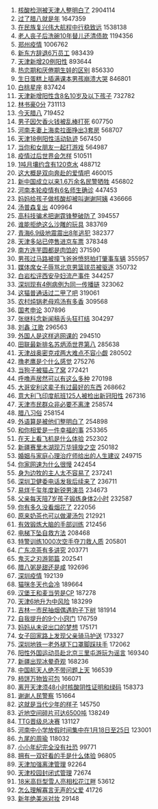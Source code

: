 1. [核酸检测被天津人整明白了](https://s.weibo.com//weibo?q=%23%E6%A0%B8%E9%85%B8%E6%A3%80%E6%B5%8B%E8%A2%AB%E5%A4%A9%E6%B4%A5%E4%BA%BA%E6%95%B4%E6%98%8E%E7%99%BD%E4%BA%86%23&Refer=top) 2904114
2. [过了腊八就是年](https://s.weibo.com//weibo?q=%E8%BF%87%E4%BA%86%E8%85%8A%E5%85%AB%E5%B0%B1%E6%98%AF%E5%B9%B4&Refer=top) 1647359
3. [在民族复兴伟大航程中行稳致远](https://s.weibo.com//weibo?q=%23%E5%9C%A8%E6%B0%91%E6%97%8F%E5%A4%8D%E5%85%B4%E4%BC%9F%E5%A4%A7%E8%88%AA%E7%A8%8B%E4%B8%AD%E8%A1%8C%E7%A8%B3%E8%87%B4%E8%BF%9C%23&Refer=top) 1538138
4. [老人丧子后洗碗10年替儿还清债款](https://s.weibo.com//weibo?q=%23%E8%80%81%E4%BA%BA%E4%B8%A7%E5%AD%90%E5%90%8E%E6%B4%97%E7%A2%9710%E5%B9%B4%E6%9B%BF%E5%84%BF%E8%BF%98%E6%B8%85%E5%80%BA%E6%AC%BE%23&Refer=top) 1194356
5. [郑州疫情](https://s.weibo.com//weibo?q=%23%E9%83%91%E5%B7%9E%E7%96%AB%E6%83%85%23&Refer=top) 1006762
6. [新东方辞退6万员工](https://s.weibo.com//weibo?q=%23%E6%96%B0%E4%B8%9C%E6%96%B9%E8%BE%9E%E9%80%806%E4%B8%87%E5%91%98%E5%B7%A5%23&Refer=top) 983439
7. [天津新增20例阳性](https://s.weibo.com//weibo?q=%23%E5%A4%A9%E6%B4%A5%E6%96%B0%E5%A2%9E20%E4%BE%8B%E9%98%B3%E6%80%A7%23&Refer=top) 893644
8. [热恋期和厌倦期生娃的区别](https://s.weibo.com//weibo?q=%23%E7%83%AD%E6%81%8B%E6%9C%9F%E5%92%8C%E5%8E%8C%E5%80%A6%E6%9C%9F%E7%94%9F%E5%A8%83%E7%9A%84%E5%8C%BA%E5%88%AB%23&Refer=top) 856330
9. [生日蛋糕上插满课本男孩崩溃大哭](https://s.weibo.com//weibo?q=%23%E7%94%9F%E6%97%A5%E8%9B%8B%E7%B3%95%E4%B8%8A%E6%8F%92%E6%BB%A1%E8%AF%BE%E6%9C%AC%E7%94%B7%E5%AD%A9%E5%B4%A9%E6%BA%83%E5%A4%A7%E5%93%AD%23&Refer=top) 846801
10. [白桃星座](https://s.weibo.com//weibo?q=%23%E7%99%BD%E6%A1%83%E6%98%9F%E5%BA%A7%23&Refer=top) 837424
11. [天津新增阳性含8名10岁及以下孩子](https://s.weibo.com//weibo?q=%23%E5%A4%A9%E6%B4%A5%E6%96%B0%E5%A2%9E%E9%98%B3%E6%80%A7%E5%90%AB8%E5%90%8D10%E5%B2%81%E5%8F%8A%E4%BB%A5%E4%B8%8B%E5%AD%A9%E5%AD%90%23&Refer=top) 732782
12. [林书豪0分](https://s.weibo.com//weibo?q=%23%E6%9E%97%E4%B9%A6%E8%B1%AA0%E5%88%86%23&Refer=top) 731113
13. [今天腊八](https://s.weibo.com//weibo?q=%23%E4%BB%8A%E5%A4%A9%E8%85%8A%E5%85%AB%23&Refer=top) 719452
14. [男子因欠香火钱被乱棒打死](https://s.weibo.com//weibo?q=%23%E7%94%B7%E5%AD%90%E5%9B%A0%E6%AC%A0%E9%A6%99%E7%81%AB%E9%92%B1%E8%A2%AB%E4%B9%B1%E6%A3%92%E6%89%93%E6%AD%BB%23&Refer=top) 607750
15. [河南夫妻上海卖拉面挣出3套房](https://s.weibo.com//weibo?q=%23%E6%B2%B3%E5%8D%97%E5%A4%AB%E5%A6%BB%E4%B8%8A%E6%B5%B7%E5%8D%96%E6%8B%89%E9%9D%A2%E6%8C%A3%E5%87%BA3%E5%A5%97%E6%88%BF%23&Refer=top) 568707
16. [天津18例阳性活动轨迹](https://s.weibo.com//weibo?q=%23%E5%A4%A9%E6%B4%A518%E4%BE%8B%E9%98%B3%E6%80%A7%E6%B4%BB%E5%8A%A8%E8%BD%A8%E8%BF%B9%23&Refer=top) 567450
17. [当你和女朋友一起打游戏](https://s.weibo.com//weibo?q=%E5%BD%93%E4%BD%A0%E5%92%8C%E5%A5%B3%E6%9C%8B%E5%8F%8B%E4%B8%80%E8%B5%B7%E6%89%93%E6%B8%B8%E6%88%8F&Refer=top) 564987
18. [疫情过后世界会怎样](https://s.weibo.com//weibo?q=%E7%96%AB%E6%83%85%E8%BF%87%E5%90%8E%E4%B8%96%E7%95%8C%E4%BC%9A%E6%80%8E%E6%A0%B7&Refer=top) 510511
19. [1吨月壤约含有120克水](https://s.weibo.com//weibo?q=%231%E5%90%A8%E6%9C%88%E5%A3%A4%E7%BA%A6%E5%90%AB%E6%9C%89120%E5%85%8B%E6%B0%B4%23&Refer=top) 488712
20. [这大概是双向奔赴的爱情吧](https://s.weibo.com//weibo?q=%23%E8%BF%99%E5%A4%A7%E6%A6%82%E6%98%AF%E5%8F%8C%E5%90%91%E5%A5%94%E8%B5%B4%E7%9A%84%E7%88%B1%E6%83%85%E5%90%A7%23&Refer=top) 460015
21. [新中国成立以来1.6万余名民警牺牲](https://s.weibo.com//weibo?q=%23%E6%96%B0%E4%B8%AD%E5%9B%BD%E6%88%90%E7%AB%8B%E4%BB%A5%E6%9D%A51.6%E4%B8%87%E4%BD%99%E5%90%8D%E6%B0%91%E8%AD%A6%E7%89%BA%E7%89%B2%23&Refer=top) 456802
22. [河南本轮疫情有6名师生确诊](https://s.weibo.com//weibo?q=%23%E6%B2%B3%E5%8D%97%E6%9C%AC%E8%BD%AE%E7%96%AB%E6%83%85%E6%9C%896%E5%90%8D%E5%B8%88%E7%94%9F%E7%A1%AE%E8%AF%8A%23&Refer=top) 447453
23. [妈妈给孩子做核酸却被叫谢谢阿姨](https://s.weibo.com//weibo?q=%23%E5%A6%88%E5%A6%88%E7%BB%99%E5%AD%A9%E5%AD%90%E5%81%9A%E6%A0%B8%E9%85%B8%E5%8D%B4%E8%A2%AB%E5%8F%AB%E8%B0%A2%E8%B0%A2%E9%98%BF%E5%A7%A8%23&Refer=top) 436666
24. [汤普森复出](https://s.weibo.com//weibo?q=%23%E6%B1%A4%E6%99%AE%E6%A3%AE%E5%A4%8D%E5%87%BA%23&Refer=top) 409964
25. [高科技骗术把谢霆锋整破防了](https://s.weibo.com//weibo?q=%23%E9%AB%98%E7%A7%91%E6%8A%80%E9%AA%97%E6%9C%AF%E6%8A%8A%E8%B0%A2%E9%9C%86%E9%94%8B%E6%95%B4%E7%A0%B4%E9%98%B2%E4%BA%86%23&Refer=top) 394557
26. [谁能拒绝这么沙雕的玩具](https://s.weibo.com//weibo?q=%23%E8%B0%81%E8%83%BD%E6%8B%92%E7%BB%9D%E8%BF%99%E4%B9%88%E6%B2%99%E9%9B%95%E7%9A%84%E7%8E%A9%E5%85%B7%23&Refer=top) 383769
27. [青海6.9级地震震出8年逃犯](https://s.weibo.com//weibo?q=%23%E9%9D%92%E6%B5%B76.9%E7%BA%A7%E5%9C%B0%E9%9C%87%E9%9C%87%E5%87%BA8%E5%B9%B4%E9%80%83%E7%8A%AF%23&Refer=top) 382377
28. [天津多站已停售进京车票](https://s.weibo.com//weibo?q=%23%E5%A4%A9%E6%B4%A5%E5%A4%9A%E7%AB%99%E5%B7%B2%E5%81%9C%E5%94%AE%E8%BF%9B%E4%BA%AC%E8%BD%A6%E7%A5%A8%23&Refer=top) 378348
29. [南方连芋圆都是肉馅的](https://s.weibo.com//weibo?q=%23%E5%8D%97%E6%96%B9%E8%BF%9E%E8%8A%8B%E5%9C%86%E9%83%BD%E6%98%AF%E8%82%89%E9%A6%85%E7%9A%84%23&Refer=top) 371590
30. [男孩过马路被撞飞爸爸愤怒拍打肇事车辆](https://s.weibo.com//weibo?q=%23%E7%94%B7%E5%AD%A9%E8%BF%87%E9%A9%AC%E8%B7%AF%E8%A2%AB%E6%92%9E%E9%A3%9E%E7%88%B8%E7%88%B8%E6%84%A4%E6%80%92%E6%8B%8D%E6%89%93%E8%82%87%E4%BA%8B%E8%BD%A6%E8%BE%86%23&Refer=top) 355957
31. [媒体席女子辱骂北京男篮球员被驱逐](https://s.weibo.com//weibo?q=%23%E5%AA%92%E4%BD%93%E5%B8%AD%E5%A5%B3%E5%AD%90%E8%BE%B1%E9%AA%82%E5%8C%97%E4%BA%AC%E7%94%B7%E7%AF%AE%E7%90%83%E5%91%98%E8%A2%AB%E9%A9%B1%E9%80%90%23&Refer=top) 350732
32. [白岩松评西安孕妇流产事件](https://s.weibo.com//weibo?q=%23%E7%99%BD%E5%B2%A9%E6%9D%BE%E8%AF%84%E8%A5%BF%E5%AE%89%E5%AD%95%E5%A6%87%E6%B5%81%E4%BA%A7%E4%BA%8B%E4%BB%B6%23&Refer=top) 344257
33. [深圳现有4例病例为同一传播链](https://s.weibo.com//weibo?q=%23%E6%B7%B1%E5%9C%B3%E7%8E%B0%E6%9C%894%E4%BE%8B%E7%97%85%E4%BE%8B%E4%B8%BA%E5%90%8C%E4%B8%80%E4%BC%A0%E6%92%AD%E9%93%BE%23&Refer=top) 323062
34. [这猫普通话过二甲了吧](https://s.weibo.com//weibo?q=%E8%BF%99%E7%8C%AB%E6%99%AE%E9%80%9A%E8%AF%9D%E8%BF%87%E4%BA%8C%E7%94%B2%E4%BA%86%E5%90%A7&Refer=top) 319061
35. [农村炖锅老母鸡汤有多香](https://s.weibo.com//weibo?q=%E5%86%9C%E6%9D%91%E7%82%96%E9%94%85%E8%80%81%E6%AF%8D%E9%B8%A1%E6%B1%A4%E6%9C%89%E5%A4%9A%E9%A6%99&Refer=top) 309568
36. [国考申论](https://s.weibo.com//weibo?q=%E5%9B%BD%E8%80%83%E7%94%B3%E8%AE%BA&Refer=top) 307896
37. [张继科念新闻稿舌头狂打结](https://s.weibo.com//weibo?q=%23%E5%BC%A0%E7%BB%A7%E7%A7%91%E5%BF%B5%E6%96%B0%E9%97%BB%E7%A8%BF%E8%88%8C%E5%A4%B4%E7%8B%82%E6%89%93%E7%BB%93%23&Refer=top) 304297
38. [刘鑫 江歌](https://s.weibo.com//weibo?q=%E5%88%98%E9%91%AB%20%E6%B1%9F%E6%AD%8C&Refer=top) 296563
39. [外国人是这样逃网课的](https://s.weibo.com//weibo?q=%23%E5%A4%96%E5%9B%BD%E4%BA%BA%E6%98%AF%E8%BF%99%E6%A0%B7%E9%80%83%E7%BD%91%E8%AF%BE%E7%9A%84%23&Refer=top) 294510
40. [田联最新排名苏炳添世界第八](https://s.weibo.com//weibo?q=%23%E7%94%B0%E8%81%94%E6%9C%80%E6%96%B0%E6%8E%92%E5%90%8D%E8%8B%8F%E7%82%B3%E6%B7%BB%E4%B8%96%E7%95%8C%E7%AC%AC%E5%85%AB%23&Refer=top) 285638
41. [天津战奥密克戎两大难点不容小觑](https://s.weibo.com//weibo?q=%23%E5%A4%A9%E6%B4%A5%E6%88%98%E5%A5%A5%E5%AF%86%E5%85%8B%E6%88%8E%E4%B8%A4%E5%A4%A7%E9%9A%BE%E7%82%B9%E4%B8%8D%E5%AE%B9%E5%B0%8F%E8%A7%91%23&Refer=top) 280502
42. [撸老鹰是个什么感觉](https://s.weibo.com//weibo?q=%E6%92%B8%E8%80%81%E9%B9%B0%E6%98%AF%E4%B8%AA%E4%BB%80%E4%B9%88%E6%84%9F%E8%A7%89&Refer=top) 275276
43. [当狗子被猫占了窝](https://s.weibo.com//weibo?q=%23%E5%BD%93%E7%8B%97%E5%AD%90%E8%A2%AB%E7%8C%AB%E5%8D%A0%E4%BA%86%E7%AA%9D%23&Refer=top) 272421
44. [呼噜声居然可以有这么多种](https://s.weibo.com//weibo?q=%23%E5%91%BC%E5%99%9C%E5%A3%B0%E5%B1%85%E7%84%B6%E5%8F%AF%E4%BB%A5%E6%9C%89%E8%BF%99%E4%B9%88%E5%A4%9A%E7%A7%8D%23&Refer=top) 270198
45. [大哥安利这辈子有过最好的东西](https://s.weibo.com//weibo?q=%E5%A4%A7%E5%93%A5%E5%AE%89%E5%88%A9%E8%BF%99%E8%BE%88%E5%AD%90%E6%9C%89%E8%BF%87%E6%9C%80%E5%A5%BD%E7%9A%84%E4%B8%9C%E8%A5%BF&Refer=top) 268662
46. [意大利飞印度航班125人被检出新冠阳性](https://s.weibo.com//weibo?q=%23%E6%84%8F%E5%A4%A7%E5%88%A9%E9%A3%9E%E5%8D%B0%E5%BA%A6%E8%88%AA%E7%8F%AD125%E4%BA%BA%E8%A2%AB%E6%A3%80%E5%87%BA%E6%96%B0%E5%86%A0%E9%98%B3%E6%80%A7%23&Refer=top) 267316
47. [天津市民群众非必要不离津](https://s.weibo.com//weibo?q=%E5%A4%A9%E6%B4%A5%E5%B8%82%E6%B0%91%E7%BE%A4%E4%BC%97%E9%9D%9E%E5%BF%85%E8%A6%81%E4%B8%8D%E7%A6%BB%E6%B4%A5&Refer=top) 258574
48. [腊八习俗](https://s.weibo.com//weibo?q=%E8%85%8A%E5%85%AB%E4%B9%A0%E4%BF%97&Refer=top) 258154
49. [外语算是被他们整明白了](https://s.weibo.com//weibo?q=%23%E5%A4%96%E8%AF%AD%E7%AE%97%E6%98%AF%E8%A2%AB%E4%BB%96%E4%BB%AC%E6%95%B4%E6%98%8E%E7%99%BD%E4%BA%86%23&Refer=top) 254898
50. [和你相爱是一件幸福的事](https://s.weibo.com//weibo?q=%23%E5%92%8C%E4%BD%A0%E7%9B%B8%E7%88%B1%E6%98%AF%E4%B8%80%E4%BB%B6%E5%B9%B8%E7%A6%8F%E7%9A%84%E4%BA%8B%23&Refer=top) 253365
51. [在天上看飞机是什么体验](https://s.weibo.com//weibo?q=%23%E5%9C%A8%E5%A4%A9%E4%B8%8A%E7%9C%8B%E9%A3%9E%E6%9C%BA%E6%98%AF%E4%BB%80%E4%B9%88%E4%BD%93%E9%AA%8C%23&Refer=top) 252302
52. [新疆赛里木湖现万华镜旋之空](https://s.weibo.com//weibo?q=%23%E6%96%B0%E7%96%86%E8%B5%9B%E9%87%8C%E6%9C%A8%E6%B9%96%E7%8E%B0%E4%B8%87%E5%8D%8E%E9%95%9C%E6%97%8B%E4%B9%8B%E7%A9%BA%23&Refer=top) 250182
53. [婚姻与家庭心理治疗师给出的人生建议](https://s.weibo.com//weibo?q=%E5%A9%9A%E5%A7%BB%E4%B8%8E%E5%AE%B6%E5%BA%AD%E5%BF%83%E7%90%86%E6%B2%BB%E7%96%97%E5%B8%88%E7%BB%99%E5%87%BA%E7%9A%84%E4%BA%BA%E7%94%9F%E5%BB%BA%E8%AE%AE&Refer=top) 249715
54. [你家网速为什么很慢](https://s.weibo.com//weibo?q=%E4%BD%A0%E5%AE%B6%E7%BD%91%E9%80%9F%E4%B8%BA%E4%BB%80%E4%B9%88%E5%BE%88%E6%85%A2&Refer=top) 242454
55. [身为边牧的主人太不容易了](https://s.weibo.com//weibo?q=%23%E8%BA%AB%E4%B8%BA%E8%BE%B9%E7%89%A7%E7%9A%84%E4%B8%BB%E4%BA%BA%E5%A4%AA%E4%B8%8D%E5%AE%B9%E6%98%93%E4%BA%86%23&Refer=top) 237241
56. [深圳卫健委电话发我后续来了](https://s.weibo.com//weibo?q=%23%E6%B7%B1%E5%9C%B3%E5%8D%AB%E5%81%A5%E5%A7%94%E7%94%B5%E8%AF%9D%E5%8F%91%E6%88%91%E5%90%8E%E7%BB%AD%E6%9D%A5%E4%BA%86%23&Refer=top) 236711
57. [易烊千玺年度新锐男演员](https://s.weibo.com//weibo?q=%23%E6%98%93%E7%83%8A%E5%8D%83%E7%8E%BA%E5%B9%B4%E5%BA%A6%E6%96%B0%E9%94%90%E7%94%B7%E6%BC%94%E5%91%98%23&Refer=top) 234673
58. [父亲每天陪7岁孩子锻炼身体2小时](https://s.weibo.com//weibo?q=%23%E7%88%B6%E4%BA%B2%E6%AF%8F%E5%A4%A9%E9%99%AA7%E5%B2%81%E5%AD%A9%E5%AD%90%E9%94%BB%E7%82%BC%E8%BA%AB%E4%BD%932%E5%B0%8F%E6%97%B6%23&Refer=top) 232587
59. [你有多久没看烟花了](https://s.weibo.com//weibo?q=%23%E4%BD%A0%E6%9C%89%E5%A4%9A%E4%B9%85%E6%B2%A1%E7%9C%8B%E7%83%9F%E8%8A%B1%E4%BA%86%23&Refer=top) 222056
60. [原来奶茶也可以做灌汤包](https://s.weibo.com//weibo?q=%23%E5%8E%9F%E6%9D%A5%E5%A5%B6%E8%8C%B6%E4%B9%9F%E5%8F%AF%E4%BB%A5%E5%81%9A%E7%81%8C%E6%B1%A4%E5%8C%85%23&Refer=top) 212921
61. [有效锻炼大脑的手部训练](https://s.weibo.com//weibo?q=%23%E6%9C%89%E6%95%88%E9%94%BB%E7%82%BC%E5%A4%A7%E8%84%91%E7%9A%84%E6%89%8B%E9%83%A8%E8%AE%AD%E7%BB%83%23&Refer=top) 212456
62. [电梯下坠自救方法](https://s.weibo.com//weibo?q=%23%E7%94%B5%E6%A2%AF%E4%B8%8B%E5%9D%A0%E8%87%AA%E6%95%91%E6%96%B9%E6%B3%95%23&Refer=top) 208468
63. [特警训练1000次空手夺刀救人质](https://s.weibo.com//weibo?q=%23%E7%89%B9%E8%AD%A6%E8%AE%AD%E7%BB%831000%E6%AC%A1%E7%A9%BA%E6%89%8B%E5%A4%BA%E5%88%80%E6%95%91%E4%BA%BA%E8%B4%A8%23&Refer=top) 205801
64. [广东凉茶有多讲究](https://s.weibo.com//weibo?q=%E5%B9%BF%E4%B8%9C%E5%87%89%E8%8C%B6%E6%9C%89%E5%A4%9A%E8%AE%B2%E7%A9%B6&Refer=top) 203771
65. [鬼灭之刃游郭篇](https://s.weibo.com//weibo?q=%23%E9%AC%BC%E7%81%AD%E4%B9%8B%E5%88%83%E6%B8%B8%E9%83%AD%E7%AF%87%23&Refer=top) 202541
66. [腊八粥是甜还是咸](https://s.weibo.com//weibo?q=%E8%85%8A%E5%85%AB%E7%B2%A5%E6%98%AF%E7%94%9C%E8%BF%98%E6%98%AF%E5%92%B8&Refer=top) 192696
67. [深圳疫情](https://s.weibo.com//weibo?q=%23%E6%B7%B1%E5%9C%B3%E7%96%AB%E6%83%85%23&Refer=top) 192139
68. [猫咪冬天也会冷](https://s.weibo.com//weibo?q=%23%E7%8C%AB%E5%92%AA%E5%86%AC%E5%A4%A9%E4%B9%9F%E4%BC%9A%E5%86%B7%23&Refer=top) 189664
69. [汉堡王和麦当劳是CP](https://s.weibo.com//weibo?q=%23%E6%B1%89%E5%A0%A1%E7%8E%8B%E5%92%8C%E9%BA%A6%E5%BD%93%E5%8A%B3%E6%98%AFCP%23&Refer=top) 187278
70. [天津6地升为中风险](https://s.weibo.com//weibo?q=%23%E5%A4%A9%E6%B4%A56%E5%9C%B0%E5%8D%87%E4%B8%BA%E4%B8%AD%E9%A3%8E%E9%99%A9%23&Refer=top) 183299
71. [吉林一市民抽烟偶遇豹子下树](https://s.weibo.com//weibo?q=%23%E5%90%89%E6%9E%97%E4%B8%80%E5%B8%82%E6%B0%91%E6%8A%BD%E7%83%9F%E5%81%B6%E9%81%87%E8%B1%B9%E5%AD%90%E4%B8%8B%E6%A0%91%23&Refer=top) 181914
72. [自我提升的9个小窍门](https://s.weibo.com//weibo?q=%23%E8%87%AA%E6%88%91%E6%8F%90%E5%8D%87%E7%9A%849%E4%B8%AA%E5%B0%8F%E7%AA%8D%E9%97%A8%23&Refer=top) 176759
73. [妈妈从未说出口的梦想](https://s.weibo.com//weibo?q=%23%E5%A6%88%E5%A6%88%E4%BB%8E%E6%9C%AA%E8%AF%B4%E5%87%BA%E5%8F%A3%E7%9A%84%E6%A2%A6%E6%83%B3%23&Refer=top) 175171
74. [女子回家路上发现父亲骑马护送](https://s.weibo.com//weibo?q=%23%E5%A5%B3%E5%AD%90%E5%9B%9E%E5%AE%B6%E8%B7%AF%E4%B8%8A%E5%8F%91%E7%8E%B0%E7%88%B6%E4%BA%B2%E9%AA%91%E9%A9%AC%E6%8A%A4%E9%80%81%23&Refer=top) 173327
75. [深圳地铁一老外褪下口罩脚踩扶手](https://s.weibo.com//weibo?q=%23%E6%B7%B1%E5%9C%B3%E5%9C%B0%E9%93%81%E4%B8%80%E8%80%81%E5%A4%96%E8%A4%AA%E4%B8%8B%E5%8F%A3%E7%BD%A9%E8%84%9A%E8%B8%A9%E6%89%B6%E6%89%8B%23&Refer=top) 172062
76. [阳性外国运动员赴北京三里屯游玩为谣言](https://s.weibo.com//weibo?q=%23%E9%98%B3%E6%80%A7%E5%A4%96%E5%9B%BD%E8%BF%90%E5%8A%A8%E5%91%98%E8%B5%B4%E5%8C%97%E4%BA%AC%E4%B8%89%E9%87%8C%E5%B1%AF%E6%B8%B8%E7%8E%A9%E4%B8%BA%E8%B0%A3%E8%A8%80%23&Refer=top) 169340
77. [新疆出现冰晕奇观](https://s.weibo.com//weibo?q=%23%E6%96%B0%E7%96%86%E5%87%BA%E7%8E%B0%E5%86%B0%E6%99%95%E5%A5%87%E8%A7%82%23&Refer=top) 168236
78. [中国航天人绝不带问题上天](https://s.weibo.com//weibo?q=%23%E4%B8%AD%E5%9B%BD%E8%88%AA%E5%A4%A9%E4%BA%BA%E7%BB%9D%E4%B8%8D%E5%B8%A6%E9%97%AE%E9%A2%98%E4%B8%8A%E5%A4%A9%23&Refer=top) 166539
79. [柿饼万物皆可包](https://s.weibo.com//weibo?q=%E6%9F%BF%E9%A5%BC%E4%B8%87%E7%89%A9%E7%9A%86%E5%8F%AF%E5%8C%85&Refer=top) 166071
80. [离开天津须48小时核酸阴性证明和绿码](https://s.weibo.com//weibo?q=%23%E7%A6%BB%E5%BC%80%E5%A4%A9%E6%B4%A5%E9%A1%BB48%E5%B0%8F%E6%97%B6%E6%A0%B8%E9%85%B8%E9%98%B4%E6%80%A7%E8%AF%81%E6%98%8E%E5%92%8C%E7%BB%BF%E7%A0%81%23&Refer=top) 158373
81. [谢谢人民警察](https://s.weibo.com//weibo?q=%E8%B0%A2%E8%B0%A2%E4%BA%BA%E6%B0%91%E8%AD%A6%E5%AF%9F&Refer=top) 151664
82. [这就是当代少年的样子](https://s.weibo.com//weibo?q=%23%E8%BF%99%E5%B0%B1%E6%98%AF%E5%BD%93%E4%BB%A3%E5%B0%91%E5%B9%B4%E7%9A%84%E6%A0%B7%E5%AD%90%23&Refer=top) 145750
83. [近地空间碎片可达6500吨](https://s.weibo.com//weibo?q=%23%E8%BF%91%E5%9C%B0%E7%A9%BA%E9%97%B4%E7%A2%8E%E7%89%87%E5%8F%AF%E8%BE%BE6500%E5%90%A8%23&Refer=top) 138249
84. [TTG晋级总决赛](https://s.weibo.com//weibo?q=%23TTG%E6%99%8B%E7%BA%A7%E6%80%BB%E5%86%B3%E8%B5%9B%23&Refer=top) 131127
85. [河南中小学放假时间集中在1月18日至25日](https://s.weibo.com//weibo?q=%23%E6%B2%B3%E5%8D%97%E4%B8%AD%E5%B0%8F%E5%AD%A6%E6%94%BE%E5%81%87%E6%97%B6%E9%97%B4%E9%9B%86%E4%B8%AD%E5%9C%A81%E6%9C%8818%E6%97%A5%E8%87%B325%E6%97%A5%23&Refer=top) 123001
86. [九尾的周瑜](https://s.weibo.com//weibo?q=%23%E4%B9%9D%E5%B0%BE%E7%9A%84%E5%91%A8%E7%91%9C%23&Refer=top) 118032
87. [小小年纪完全没有社恐](https://s.weibo.com//weibo?q=%23%E5%B0%8F%E5%B0%8F%E5%B9%B4%E7%BA%AA%E5%AE%8C%E5%85%A8%E6%B2%A1%E6%9C%89%E7%A4%BE%E6%81%90%23&Refer=top) 99771
88. [拥有一双好看的手是什么体验](https://s.weibo.com//weibo?q=%23%E6%8B%A5%E6%9C%89%E4%B8%80%E5%8F%8C%E5%A5%BD%E7%9C%8B%E7%9A%84%E6%89%8B%E6%98%AF%E4%BB%80%E4%B9%88%E4%BD%93%E9%AA%8C%23&Refer=top) 96805
89. [天津加强离津管理](https://s.weibo.com//weibo?q=%23%E5%A4%A9%E6%B4%A5%E5%8A%A0%E5%BC%BA%E7%A6%BB%E6%B4%A5%E7%AE%A1%E7%90%86%23&Refer=top) 92264
90. [天津校园封闭式管理](https://s.weibo.com//weibo?q=%23%E5%A4%A9%E6%B4%A5%E6%A0%A1%E5%9B%AD%E5%B0%81%E9%97%AD%E5%BC%8F%E7%AE%A1%E7%90%86%23&Refer=top) 72674
91. [18米高巨型雪人亮相松花江畔](https://s.weibo.com//weibo?q=%2318%E7%B1%B3%E9%AB%98%E5%B7%A8%E5%9E%8B%E9%9B%AA%E4%BA%BA%E4%BA%AE%E7%9B%B8%E6%9D%BE%E8%8A%B1%E6%B1%9F%E7%95%94%23&Refer=top) 53612
92. [怎么理解寡言无声的父爱](https://s.weibo.com//weibo?q=%23%E6%80%8E%E4%B9%88%E7%90%86%E8%A7%A3%E5%AF%A1%E8%A8%80%E6%97%A0%E5%A3%B0%E7%9A%84%E7%88%B6%E7%88%B1%23&Refer=top) 41726
93. [新年绝美派对妆](https://s.weibo.com//weibo?q=%23%E6%96%B0%E5%B9%B4%E7%BB%9D%E7%BE%8E%E6%B4%BE%E5%AF%B9%E5%A6%86%23&Refer=top) 29148
